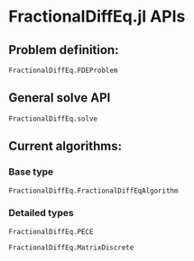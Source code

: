 # FractionalDiffEq.jl APIs

## Problem definition:

```@docs
FractionalDiffEq.FDEProblem
```

## General solve API

```@docs
FractionalDiffEq.solve
```

## Current algorithms:

### Base type

```@docs
FractionalDiffEq.FractionalDiffEqAlgorithm
```

### Detailed types

```@docs
FractionalDiffEq.PECE
```

```@docs
FractionalDiffEq.MatrixDiscrete
```

